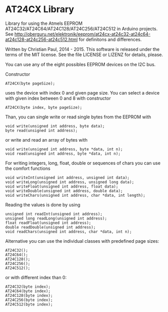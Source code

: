 # AT24CX Library

Library for using the Atmels EEPROM AT24C32/AT24C64/AT24C128/AT24C256/AT24C512 in Arduino projects.
See <http://oberguru.net/elektronik/eeprom/at24cx-at24c32-at24c64-at24c128-at24c256-at24c512.html> for definitons and differences.

Written by Christian Paul, 2014 - 2015.
This software is released under the terms of the MIT license.
See the file LICENSE or LIZENZ for details, please.

You can use any of the eight possibles EEPROM devices on the I2C bus.

Constructor 	

	AT24CX(byte pageSize);

uses the device with index 0 and given page size. You can select a device with given index between 0 and 8 with constructor

	AT24CX(byte index, byte pageSize);

Than, you can single write or read single bytes from the EEPROM with

	void write(unsigned int address, byte data);
	byte read(unsigned int address);

or write and read an array of bytes with

	void write(unsigned int address, byte *data, int n);
	void read(unsigned int address, byte *data, int n);

For writing integers, long, float, double or sequences of chars you can use the comfort functions

	void writeInt(unsigned int address, unsigned int data);
	void writeLong(unsigned int address, unsigned long data);
	void writeFloat(unsigned int address, float data);
	void writeDouble(unsigned int address, double data);
	void writeChars(unsigned int address, char *data, int length);
	
Reading the values is done by using

	unsigned int readInt(unsigned int address);
	unsigned long readLong(unsigned int address);
	float readFloat(unsigned int address);
	double readDouble(unsigned int address);
	void readChars(unsigned int address, char *data, int n);
	
Alternative you can use the individual classes with predefined page sizes:

	AT24C32();
	AT24C64();
	AT24C128();
	AT24C256();
	AT24C512();
	
or with different index than 0:

	AT24C32(byte index);
	AT24C64(byte index);
	AT24C128(byte index);
	AT24C256(byte index);
	AT24C512(byte index);

